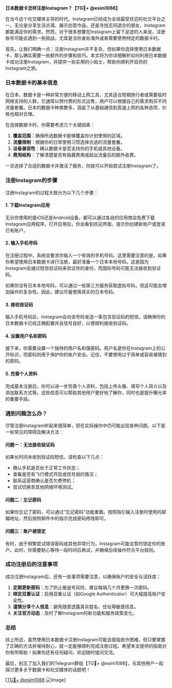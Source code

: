 **日本数据卡怎样注册Instagram？【TG💪+ @esim1088】**

在当今这个社交媒体主导的时代，Instagram已经成为全球最受欢迎的社交平台之一。无论是分享生活点滴、展示创意作品，还是寻找志同道合的朋友，Instagram都能满足你的需求。然而，对于很多想要在Instagram上留下足迹的人来说，注册账号可能会遇到一些挑战，尤其是当你身处海外或者需要使用特定的数据卡时。

首先，让我们明确一点：注册Instagram并不复杂，但如果你选择使用日本数据卡，那么确实需要一些额外的步骤和技巧。本文将为你详细解析如何利用日本数据卡成功注册Instagram，并提供一些实用的小贴士，帮助你顺利开启你的Instagram之旅。

### 日本数据卡的基本信息

在日本，数据卡是一种非常方便的移动上网工具，尤其适合短期旅行者或需要临时网络支持的人群。它通常以预付费的形式出售，用户可以根据自己的需求购买不同流量套餐。日本的数据卡种类繁多，涵盖了从基础通信到高速上网的各种选项，价格也相对合理。

在选择数据卡时，你需要考虑几个关键因素：
1. **覆盖范围**：确保所选数据卡能够覆盖你计划使用的区域。
2. **流量限制**：根据你的日常使用习惯选择合适的流量套餐。
3. **设备兼容性**：确认数据卡是否支持你的手机或其他设备。
4. **费用结构**：了解清楚是否有隐藏费用或超出流量后的额外收费。

一旦选择了合适的数据卡并激活了服务，你就可以开始尝试注册Instagram了。

### 注册Instagram的步骤

注册Instagram的过程大致分为以下几个步骤：

#### 1. 下载Instagram应用

无论你使用的是iOS还是Android设备，都可以通过各自的应用商店免费下载Instagram应用程序。打开应用后，你会看到欢迎界面，提示你创建新账户或登录已有账户。

#### 2. 输入手机号码

在注册过程中，系统会要求你输入一个有效的手机号码。这里需要注意的是，如果你希望使用日本数据卡进行注册，最好准备一个日本本地号码。这是因为Instagram会通过短信验证码来验证你的身份，而国际号码可能无法接收到验证码。

如果你没有日本本地号码，可以通过一些第三方服务获取虚拟号码，但这可能会增加操作的复杂性。因此，建议尽量使用真实的日本号码。

#### 3. 接收验证码

输入手机号码后，Instagram会向该号码发送一条包含验证码的短信。请确保你的日本数据卡已经正确配置并且信号良好，以便顺利接收验证码。

#### 4. 设置用户名和密码

接下来，你需要设置一个独特的用户名和强密码。用户名是你在Instagram上的公开标识，而密码则用于保护你的账户安全。记住，不要使用过于简单或容易被猜到的密码。

#### 5. 完善个人资料

完成基本注册后，你可以进一步完善个人资料，包括上传头像、填写个人简介以及添加联系方式等。这些信息可以帮助其他用户更好地了解你，同时也是提升曝光率的重要手段。

### 遇到问题怎么办？

尽管注册Instagram听起来很简单，但在实际操作中仍可能出现各种问题。以下是一些常见的障碍及解决方法：

#### 问题一：无法接收验证码

如果长时间未收到验证码短信，请检查以下几点：
- 确认手机是否处于正常工作状态；
- 查看是否有飞行模式开启或信号弱的情况；
- 联系运营商确认是否欠费停机；
- 尝试切换至其他网络环境测试。

#### 问题二：忘记密码

如果你忘记了密码，可以通过“忘记密码”功能重置。按照指引输入注册时使用的邮箱地址，然后按照邮件中的指示完成密码修改即可。

#### 问题三：账户被锁定

有时，由于频繁尝试错误密码或其他异常行为，Instagram可能会暂时锁定你的账户。此时，你需要耐心等待一段时间后再试，并确保后续操作符合平台规则。

### 成功注册后的注意事项

成功注册Instagram后，还有一些事项需要注意，以确保账户的安全与活跃度：

1. **定期更新密码**：为了防止被盗号风险，建议每隔几个月更换一次密码。
2. **绑定双重认证**：启用双重认证（如Google Authenticator）可大幅提高账户安全性。
3. **谨慎分享个人信息**：避免随意透露真实姓名、住址等敏感信息。
4. **关注官方动态**：及时了解Instagram的新功能和服务政策变化。

### 总结

综上所述，虽然使用日本数据卡注册Instagram可能会面临些许困难，但只要掌握了正确的方法并保持耐心，就一定能够顺利完成注册过程。希望本文提供的指南对你有所帮助！如果你还有任何疑问，欢迎随时提问交流。

最后，别忘了加入我们的Telegram群组【TG💪+ @esim1088】，与其他用户一起探讨更多关于数据卡和社交媒体的话题吧！

[[TG💪+ @esim1088](https://t.me/s/esim1088) ![Image](https://i.postimg.cc/4NQfJmqS/Snipaste-2025-05-13-00-14-12.png)]